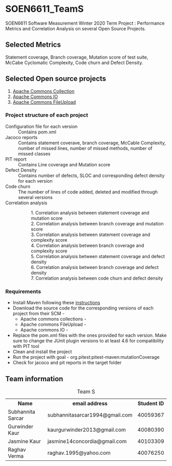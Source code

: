 # SOEN6611_TeamS
SOEN6611 Software Measurement Winter 2020 Term Project : Performance Metrics and Correlation Analysis on several Open Source Projects.



## Selected Metrics
Statement coverage, Branch coverage, Mutation score of test suite, McCabe Cyclomatic Complexity, Code churn and Defect Density.

## Selected Open source projects
<ol>
  <li><a href = https://github.com/apache/commons-collections>Apache Commons Collection</a></li>
  <li><a href = https://github.com/apache/commons-io>Apache Commons IO</a></li>
  <li><a href = https://gitbox.apache.org/repos/asf?p=commons-fileupload.git;a=tags>Apache Commons FileUpload</a></li>
  </ol>
 
### Project structure of each project 
<dl>
  <dt>Configuration file for each version</dt>
  <dd>Contains pom.xml</dd>
  <dt>Jacoco reports<dt>
  <dd>Contains statement coverave, branch coverage, McCable Complexity, number of missed lines, number of missed methods, number of missed classes</dd>
  <dt>PIT report</dt>
  <dd>Contains Line coverage and Mutation score</dd>
  <dt>Defect Density</dt>
  <dd>Contains number of defects, SLOC and corresponding defect density for each version</dd>
  <dt>Code churn</dt>
  <dd>The number of lines of code added, deleted and modified through several versions</dd>
  <dt>Correlation analysis</dt>
  <dd>
    <dl>
      <dd>1. Correlation analysis between statement coverage and mutation score</dd>
      <dd>2. Correlation analysis between branch coverage and mutation score</dd>
      <dd>3. Correlation analysis between statement coverage and complexity score</dd>
      <dd>4. Correlation analysis between branch coverage and complexity score</dd>
      <dd>5. Correlation analysis between statement coverage and defect density</dd>
      <dd>6. Correlation analysis between branch coverage and defect density</dd>
      <dd>7. Correlation analysis between code churn and defect density</dd>
    </dl>
  </dd>
  </dl>

### Requirements
<ul>
  <li>Install Maven following these <a href = "http://maven.apache.org/install.html">instructions</a></li>
  <li>Download the source code for the corresponding versions of each project from their SCM - 
    <ul>
      <li>Apache commons collections - </li>
      <li>Apache commons FileUpload - </li>
      <li>Apache commons IO - </li>
    </ul>
  </li>
  <li>Replace the pom.xml files with the ones provided for each version. Make sure to change the JUnit plugin versions to at least 4.6 for compatibility with PIT tool</li>
  <li>Clean and install the project</li>
  <li>Run the project with goal - org.pitest:pitest-maven:mutationCoverage</li>
  <li>Check for jacoco and pit reports in the target folder</li>
</ul>

## Team information
<table>
  <caption>Team S</caption>
  <tr>
    <th>Name</th>
    <th>email address</th>
    <th>Student ID</th>
  </tr>
  <tr>
    <td>Subhannita Sarcar</td>
    <td>subhannitasarcar1994@gmail.com</td>
    <td>40059367</td>
  </tr>
  <tr>
    <td>Gurwinder Kaur</td>
    <td>kaurgurwinder2013@gmail.com</td>
    <td>40080390</td>
  </tr>
  <tr>
    <td>Jasmine Kaur</td>
    <td>jasmine14concordia@gmail.com</td>
    <td>40103309</td>
  </tr>
  <tr>
    <td>Raghav Verma</td>
    <td>raghav.1995@yahoo.com</td>
    <td>40076250</td>
  </tr>
  </table>
